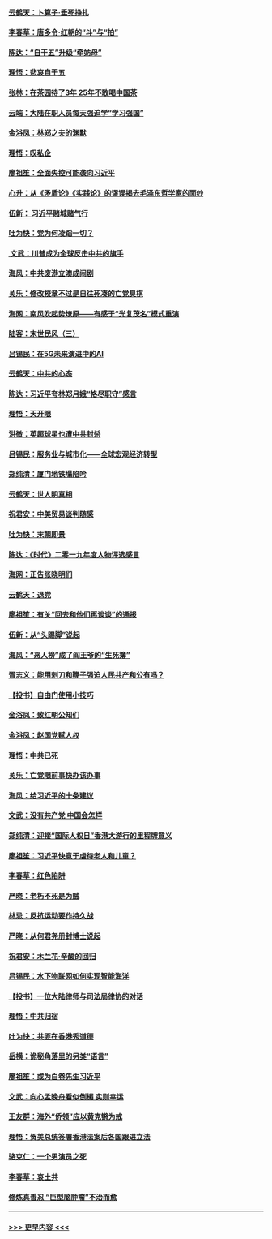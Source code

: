 #### [云鹤天：卜算子‧垂死挣扎](../pages/nsc993/n11739956.md?t=12241211) 
#### [李春草：唐多令‧红朝的“斗”与“拍”](../pages/nsc993/n11739830.md?t=12241211) 
#### [陈达：“自干五”升级“牵妨母”](../pages/nsc993/n11739724.md?t=12241211) 
#### [理悟：悲哀自干五](../pages/nsc993/n11739547.md?t=12241211) 
#### [张林：在茶园待了3年 25年不敢喝中国茶](../pages/nsc993/n11739240.md?t=12241211) 
#### [云端：大陆在职人员每天强迫学“学习强国”](../pages/nsc993/n11738735.md?t=12241211) 
#### [金浴凤：林郑之夫的渊默](../pages/nsc993/n11737735.md?t=12241211) 
#### [理悟：叹私企](../pages/nsc993/n11737715.md?t=12241211) 
#### [廖祖笙：全面失控可能袭向习近平](../pages/nsc993/n11737704.md?t=12241211) 
#### [心升：从《矛盾论》《实践论》的谬误揭去毛泽东哲学家的面纱](../pages/nsc993/n11736962.md?t=12241211) 
#### [伍新： 习近平赌城赌气行](../pages/nsc993/n11736929.md?t=12241211) 
#### [吐为快：党为何凌蹈一切？](../pages/nsc993/n11736915.md?t=12241211) 
#### [ 文武：川普成为全球反击中共的旗手](../pages/nsc993/n11736882.md?t=12241211) 
#### [海风：中共废港立澳成闹剧](../pages/nsc993/n11735857.md?t=12241211) 
#### [关乐：修改校章不过是自往死凑的亡党臭棋](../pages/nsc993/n11735097.md?t=12241211) 
#### [海网：南风吹起势燎原——有感于“光复茂名”模式重演](../pages/nsc993/n11732308.md?t=12241211) 
#### [陆客：末世民风（三）](../pages/nsc993/n11732211.md?t=12241211) 
#### [吕锡民：在5G未来演进中的AI](../pages/nsc993/n11730010.md?t=12241211) 
#### [云鹤天：中共的心态](../pages/nsc993/n11729906.md?t=12241211) 
#### [陈达：习近平夸林郑月娥“恪尽职守”感言](../pages/nsc993/n11729881.md?t=12241211) 
#### [理悟：天开眼](../pages/nsc993/n11729699.md?t=12241211) 
#### [洪微：英超球星也遭中共封杀](../pages/nsc993/n11727243.md?t=12241211) 
#### [吕锡民：服务业与城市化——全球宏观经济转型](../pages/nsc993/n11725845.md?t=12241211) 
#### [郑纯清：厦门地铁塌陷吟](../pages/nsc993/n11725813.md?t=12241211) 
#### [云鹤天：世人明真相](../pages/nsc993/n11725621.md?t=12241211) 
#### [祝君安：中美贸易谈判随感](../pages/nsc993/n11725609.md?t=12241211) 
#### [吐为快：末朝即景](../pages/nsc993/n11723365.md?t=12241211) 
#### [陈达：《时代》二零一九年度人物评选感言](../pages/nsc993/n11723337.md?t=12241211) 
#### [海网：正告张晓明们](../pages/nsc993/n11723228.md?t=12241211) 
#### [云鹤天：退党](../pages/nsc993/n11723056.md?t=12241211) 
#### [廖祖笙：有关“回去和他们再谈谈”的通报](../pages/nsc993/n11722442.md?t=12241211) 
#### [伍新：从“头踢脚”说起](../pages/nsc993/n11722429.md?t=12241211) 
#### [海风：“恶人榜”成了阎王爷的“生死簿”](../pages/nsc993/n11722272.md?t=12241211) 
#### [胥志义：能用剌刀和鞭子强迫人民共产和公有吗？](../pages/nsc993/n11720569.md?t=12241211) 
#### [【投书】自由门使用小技巧](../pages/nsc993/n11720180.md?t=12241211) 
#### [金浴凤：致红朝公知们](../pages/nsc993/n11720563.md?t=12241211) 
#### [金浴凤：赵国党赋人权](../pages/nsc993/n11720533.md?t=12241211) 
#### [理悟：中共已死](../pages/nsc993/n11720233.md?t=12241211) 
#### [关乐：亡党眼前事快办该办事](../pages/nsc993/n11719160.md?t=12241211) 
#### [海风：给习近平的十条建议](../pages/nsc993/n11717616.md?t=12241211) 
#### [文武：没有共产党 中国会怎样](../pages/nsc993/n11717584.md?t=12241211) 
#### [郑纯清：迎接“国际人权日”香港大游行的里程牌意义](../pages/nsc993/n11717417.md?t=12241211) 
#### [廖祖笙：习近平快意于虐待老人和儿童？](../pages/nsc993/n11715313.md?t=12241211) 
#### [李春草：红色陷阱](../pages/nsc993/n11715029.md?t=12241211) 
#### [严晓：老朽不死是为贼](../pages/nsc993/n11712910.md?t=12241211) 
#### [林忌：反抗运动要作持久战](../pages/nsc993/n11712623.md?t=12241211) 
#### [严晓：从何君尧册封博士说起](../pages/nsc993/n11712465.md?t=12241211) 
#### [祝君安：木兰花·辛酸的回归](../pages/nsc993/n11712381.md?t=12241211) 
#### [吕锡民：水下物联网如何实现智能海洋](../pages/nsc993/n11711158.md?t=12241211) 
#### [【投书】一位大陆律师与司法局律协的对话](../pages/nsc993/n11709675.md?t=12241211) 
#### [理悟：中共归宿](../pages/nsc993/n11710059.md?t=12241211) 
#### [吐为快：共匪在香港秀道德](../pages/nsc993/n11709979.md?t=12241211) 
#### [岳横：诡秘角落里的另类“语言”](../pages/nsc993/n11709792.md?t=12241211) 
#### [廖祖笙：或为白卷先生习近平](../pages/nsc993/n11708330.md?t=12241211) 
#### [文武：向心孟晚舟看似倒楣 实则幸运](../pages/nsc993/n11708236.md?t=12241211) 
#### [王友群：海外“侨领”应以黄克锵为戒](../pages/nsc993/n11706176.md?t=12241211) 
#### [理悟：贺美总统签署香港法案后各国跟进立法](../pages/nsc993/n11706853.md?t=12241211) 
#### [骆克仁：一个男演员之死](../pages/nsc993/n11706677.md?t=12241211) 
#### [李春草：哀土共](../pages/nsc993/n11706255.md?t=12241211) 
#### [修炼真善忍 “巨型脑肿瘤”不治而愈](../pages/nsc993/n11705340.md?t=12241211) 

----
#### [ >>> 更早内容 <<< ](../indexes/nsc993-earlier.md)
